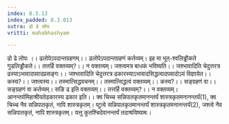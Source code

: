 ```yaml
---
index: 8.3.13
index_padded: 8.3.013
sutra: ढो ढे लोपः
vritti: mahabhashyam

---
```

 ढो ढे लोपः ।। ढलोपेऽपदान्तग्रहणम्।। ढलोपेऽपदान्तग्रहणं कर्तव्यम्। इह मा भूत्-श्वलिड्ढौकते गुडलिड्ढौकते।। तत्तर्हि वक्तव्यम्?।। न वक्तव्यम्। जश्त्वमत्र बाधकं भविष्यति।। जश्भावादिति चेदुत्तरत्र ढस्याऽभावादपवादप्रसङ्गः।। जश्भावादिति चेदुत्तरत्र ढकारस्याऽभावादसिद्धत्वादपवादोऽयं विज्ञायेत।। कस्य?।। जश्त्वस्य।। तस्मात्सिद्धवचनम्।। तस्मात्सिद्धत्वं वक्तव्यम्।। कस्य?।। सङ्ग्रहणं वा।। सङ्ग्रहणं वा कर्तव्यम्। सङि ढ इति वक्तव्यम्।। तत्तर्हि वक्तव्यम्?।। न वक्तव्यम्। आनन्तर्यमिहाश्रीयतेढकारस्य ढकार इति।। क्व चिच्च सन्निपातकृतमानन्तर्यं शास्त्रकृतमनानन्तर्यं(1), क्व चिच्च नैव सन्निपातकृतं, नापि शास्त्रकृतम्। ष्टुत्वे सन्निपातकृतमानन्तर्यं शास्त्रकृतमनानन्तर्यं(2), जश्त्वे नैव सन्निपातकृतं, नापि शास्त्रकृतम्। यत्तु कुतश्चिदेवानन्तर्यं तदाश्रयिष्यामः। 